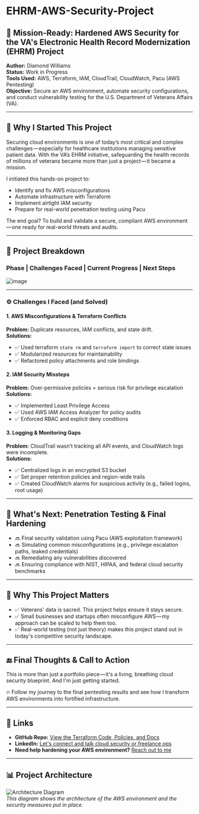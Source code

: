 # EHRM-AWS-Security-Project

## 🔐 Mission-Ready: Hardened AWS Security for the VA's Electronic Health Record Modernization (EHRM) Project

**Author:** Diamond Williams  
**Status:** Work in Progress  
**Tools Used:** AWS, Terraform, IAM, CloudTrail, CloudWatch, Pacu (AWS Pentesting)  
**Objective:** Secure an AWS environment, automate security configurations, and conduct vulnerability testing for the U.S. Department of Veterans Affairs (VA).

---

## 🚀 Why I Started This Project

Securing cloud environments is one of today’s most critical and complex challenges — especially for healthcare institutions managing sensitive patient data. With the VA’s EHRM initiative, safeguarding the health records of millions of veterans became more than just a project — it became a mission.

I initiated this hands-on project to:
- Identify and fix AWS misconfigurations
- Automate infrastructure with Terraform
- Implement airtight IAM security
- Prepare for real-world penetration testing using Pacu

The end goal? To build and validate a secure, compliant AWS environment — one ready for real-world threats and audits.

---

## 🧱 Project Breakdown

### **Phase | Challenges Faced | Current Progress | Next Steps**
![image](https://github.com/user-attachments/assets/96c9bc7d-7ba1-4578-b32e-263fe3cb82af)

---

### ⚙️ **Challenges I Faced (and Solved)**

#### 1. AWS Misconfigurations & Terraform Conflicts  
**Problem:** Duplicate resources, IAM conflicts, and state drift.  
**Solutions:**  
- ✅ Used terraform `state rm` and `terraform import` to correct state issues  
- ✅ Modularized resources for maintainability  
- ✅ Refactored policy attachments and role bindings

#### 2. IAM Security Missteps  
**Problem:** Over-permissive policies = serious risk for privilege escalation  
**Solutions:**  
- ✅ Implemented Least Privilege Access  
- ✅ Used AWS IAM Access Analyzer for policy audits  
- ✅ Enforced RBAC and explicit deny conditions

#### 3. Logging & Monitoring Gaps  
**Problem:** CloudTrail wasn’t tracking all API events, and CloudWatch logs were incomplete.  
**Solutions:**  
- ✅ Centralized logs in an encrypted S3 bucket  
- ✅ Set proper retention policies and region-wide trails  
- ✅ Created CloudWatch alarms for suspicious activity (e.g., failed logins, root usage)

---

## 🧪 What's Next: Penetration Testing & Final Hardening

- 🔜 Final security validation using Pacu (AWS exploitation framework)  
- 🔜 Simulating common misconfigurations (e.g., privilege escalation paths, leaked credentials)  
- 🔜 Remediating any vulnerabilities discovered  
- 🔜 Ensuring compliance with NIST, HIPAA, and federal cloud security benchmarks

---

## 🏥 Why This Project Matters

- ✅ Veterans' data is sacred. This project helps ensure it stays secure.  
- ✅ Small businesses and startups often misconfigure AWS — my approach can be scaled to help them too.  
- ✅ Real-world testing (not just theory) makes this project stand out in today's competitive security landscape.

---

## 🔚 Final Thoughts & Call to Action

This is more than just a portfolio piece — it's a living, breathing cloud security blueprint. And I'm just getting started.  

🔥 Follow my journey to the final pentesting results and see how I transform AWS environments into fortified infrastructure.

---

## 📌 Links
- **GitHub Repo:** [View the Terraform Code, Policies, and Docs](https://github.com/your-username/EHRM-AWS-Security-Project)
- **LinkedIn:** [Let's connect and talk cloud security or freelance ops](https://www.linkedin.com/in/diamondwilliams/)
- **Need help hardening your AWS environment?** [Reach out to me](mailto:diamondwilliams1730@gmail.com)

---

## 📊 Project Architecture

![Architecture Diagram](./assets/architecture-diagram.png)  
_This diagram shows the architecture of the AWS environment and the security measures put in place._

